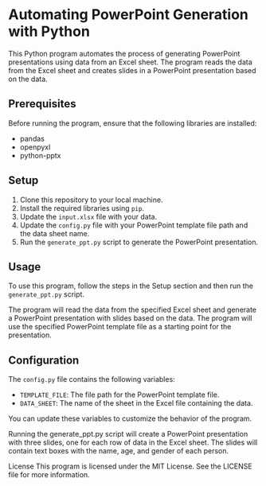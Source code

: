 # Automating PowerPoint Generation with Python

This Python program automates the process of generating PowerPoint presentations using data from an Excel sheet. The program reads the data from the Excel sheet and creates slides in a PowerPoint presentation based on the data.

## Prerequisites

Before running the program, ensure that the following libraries are installed:

- pandas
- openpyxl
- python-pptx

## Setup

1. Clone this repository to your local machine.
2. Install the required libraries using `pip`.
3. Update the `input.xlsx` file with your data.
4. Update the `config.py` file with your PowerPoint template file path and the data sheet name.
5. Run the `generate_ppt.py` script to generate the PowerPoint presentation.

## Usage

To use this program, follow the steps in the Setup section and then run the `generate_ppt.py` script.

The program will read the data from the specified Excel sheet and generate a PowerPoint presentation with slides based on the data. The program will use the specified PowerPoint template file as a starting point for the presentation.

## Configuration

The `config.py` file contains the following variables:

- `TEMPLATE_FILE`: The file path for the PowerPoint template file.
- `DATA_SHEET`: The name of the sheet in the Excel file containing the data.

You can update these variables to customize the behavior of the program.

Running the generate_ppt.py script will create a PowerPoint presentation with three slides, one for each row of data in the Excel sheet. The slides will contain text boxes with the name, age, and gender of each person.

License
This program is licensed under the MIT License. See the LICENSE file for more information.